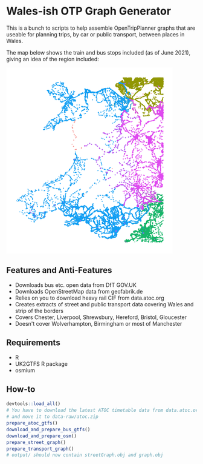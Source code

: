 # Wales-ish OTP Graph Generator

This is a bunch to scripts to help assemble OpenTripPlanner graphs that are useable for planning trips, by car or public transport, between places in Wales.

The map below shows the train and bus stops included (as of June 2021), giving an idea of the region included:

![Map of train and bus stops covered by Wales-ish region](map.png)


## Features and Anti-Features

- Downloads bus etc. open data from DfT GOV.UK
- Downloads OpenStreetMap data from geofabrik.de
- Relies on you to download heavy rail CIF from data.atoc.org
- Creates extracts of street and public transport data covering Wales and strip of the borders
- Covers Chester, Liverpool, Shrewsbury, Hereford, Bristol, Gloucester
- Doesn't cover Wolverhampton, Birmingham or most of Manchester

## Requirements
- R
- UK2GTFS R package
- osmium

## How-to

```R
devtools::load_all()
# You have to download the latest ATOC timetable data from data.atoc.org 
# and move it to data-raw/atoc.zip
prepare_atoc_gtfs()
download_and_prepare_bus_gtfs()
download_and_prepare_osm()
prepare_street_graph()
prepare_transport_graph()
# output/ should now contain streetGraph.obj and graph.obj
```
